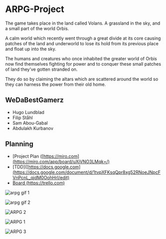 # ARPG-Project

The game takes place in the land called Volans. A grassland in the sky, and a small part of the world Orbis.

A calm world which recently went through a great divide at its core causing patches of the land and underworld to lose its hold from its previous place and float up into the sky.

The humans and creatures who once inhabited the greater world of Orbis now find themselves fighting for power and to conquer these small patches of land they’ve gotten stranded on.

They do so by claiming the altars which are scattered around the world so they can harness the power from their old home.



## WeDaBestGamerz
- Hugo Lundblad
- Filip Ståhl
- Sam Abou-Gabal
- Abdulakh Kurbanov

## Planning
- [Project Plan ([https://miro.com](https://miro.com/app/board/uXjVNO3LMqk=/)
- [TDD]([https://docs.google.com](https://docs.google.com/document/d/1tvpXFKsqQpr8xg52RNoeJNpcFVnPcnL_qjdM0OohHrI/edit)
- [Board (https://trello.com)](https://trello.com/b/7v4JAn99/degame)
  
![arpg gif 1](https://github.com/user-attachments/assets/f3fa7bfb-10ff-4941-9157-19bc45974cd4)

![arpg gif 2](https://github.com/user-attachments/assets/013b0cfe-0c6a-4cdc-8a6d-a84bc62547be)

![ARPG 2](https://github.com/user-attachments/assets/cf53acd1-ef6d-44a0-a027-151116757a96)

![ARPG 1](https://github.com/user-attachments/assets/7cc42988-6e9c-4556-83a1-03a85799400d)

![ARPG 3](https://github.com/user-attachments/assets/e2e3334e-4a58-4a1c-b3d3-2794a5efb171)

